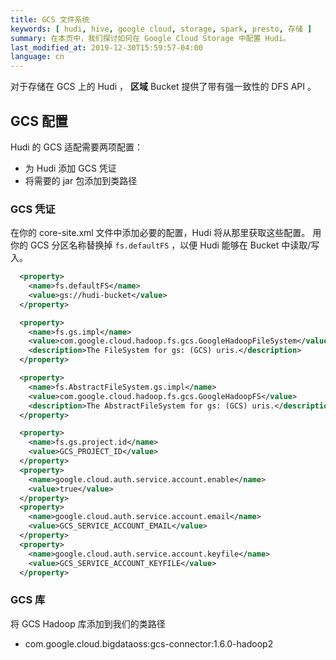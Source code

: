 ```yaml
---
title: GCS 文件系统
keywords: [ hudi, hive, google cloud, storage, spark, presto, 存储 ]
summary: 在本页中，我们探讨如何在 Google Cloud Storage 中配置 Hudi。
last_modified_at: 2019-12-30T15:59:57-04:00
language: cn
---
```

对于存储在 GCS 上的 Hudi ， **区域** Bucket 提供了带有强一致性的 DFS API 。

## GCS 配置

Hudi 的 GCS 适配需要两项配置：

- 为 Hudi 添加 GCS 凭证
- 将需要的 jar 包添加到类路径

### GCS 凭证

在你的 core-site.xml 文件中添加必要的配置，Hudi 将从那里获取这些配置。 用你的 GCS 分区名称替换掉 `fs.defaultFS` ，以便 Hudi 能够在 Bucket 中读取/写入。

```xml
  <property>
    <name>fs.defaultFS</name>
    <value>gs://hudi-bucket</value>
  </property>

  <property>
    <name>fs.gs.impl</name>
    <value>com.google.cloud.hadoop.fs.gcs.GoogleHadoopFileSystem</value>
    <description>The FileSystem for gs: (GCS) uris.</description>
  </property>

  <property>
    <name>fs.AbstractFileSystem.gs.impl</name>
    <value>com.google.cloud.hadoop.fs.gcs.GoogleHadoopFS</value>
    <description>The AbstractFileSystem for gs: (GCS) uris.</description>
  </property>

  <property>
    <name>fs.gs.project.id</name>
    <value>GCS_PROJECT_ID</value>
  </property>
  <property>
    <name>google.cloud.auth.service.account.enable</name>
    <value>true</value>
  </property>
  <property>
    <name>google.cloud.auth.service.account.email</name>
    <value>GCS_SERVICE_ACCOUNT_EMAIL</value>
  </property>
  <property>
    <name>google.cloud.auth.service.account.keyfile</name>
    <value>GCS_SERVICE_ACCOUNT_KEYFILE</value>
  </property>
```

### GCS 库

将 GCS Hadoop 库添加到我们的类路径

- com.google.cloud.bigdataoss:gcs-connector:1.6.0-hadoop2
